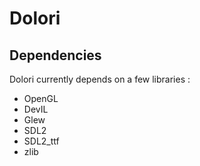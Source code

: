 Dolori
=======

Dependencies
---------
Dolori currently depends on a few libraries :
* OpenGL
* DevIL
* Glew
* SDL2
* SDL2_ttf
* zlib

